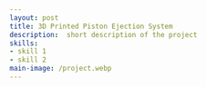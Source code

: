 ```yaml
---
layout: post
title: 3D Printed Piston Ejection System
description:  short description of the project
skills: 
- skill 1
- skill 2
main-image: /project.webp 
---
```

